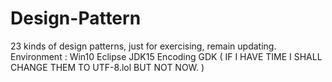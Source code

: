 # Design-Pattern
23 kinds of design patterns, just for exercising, remain updating.
Environment :
Win10 Eclipse JDK15 
Encoding GDK  ( IF I HAVE TIME I SHALL CHANGE THEM TO UTF-8.lol BUT NOT NOW. )
